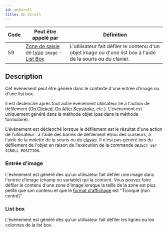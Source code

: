 ```yaml
---
id: onScroll
title: On Scroll
---
```


| Code | Peut être appelé par                                                                                                                                   | Définition                                                                                                    |
| ---- | ------------------------------------------------------------------------------------------------------------------------------------------------------ | ------------------------------------------------------------------------------------------------------------- |
| 59   | [Zone de saisie](FormObjects/input_overview.md) de [type](FormObjects/properties_Object.md#type) `image` - [List Box](FormObjects/listbox_overview.md) | L'utilisateur fait défiler le contenu d'un objet image ou d'une list box à l'aide de la souris ou du clavier. |


## Description

Cet événement peut être généré dans le contexte d'une entrée d'image ou d'une list box.

Il est déclenché après tout autre événement utilisateur lié à l'action de défilement ([On Clicked](onClicked.md), [On After Keystroke](onAfterKeystroke.md), etc.). L'événement est uniquement généré dans la méthode objet (pas dans la méthode formulaire).

L'événement est déclenché lorsque le défilement est le résultat d'une action de l'utilisateur : à l'aide des barres de défilement et/ou des curseurs, à l'aide de la molette de la souris ou du [clavier](FormObjects/properties_Appearance.md#vertical-scroll-bar). Il n'est pas généré lors du défilement de l'objet en raison de l'exécution de la commande `OBJECT SET SCROLL POSITION`.


### Entrée d'image

L'événement est généré dès qu'un utilisateur fait défiler une image dans l'entrée d'image (champ ou variable) qui la contient. Vous pouvez faire défiler le contenu d'une zone d'image lorsque la taille de la zone est plus petite que son contenu et que le [format d'affichage](FormObjects/properties_Display.md#picture-format) est "Tronqué (non centré)".


### List box

L'événement est généré dès qu'un utilisateur fait défiler les lignes ou les colonnes de la list box. 
